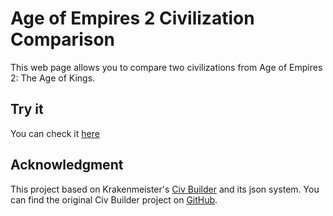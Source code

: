 # Age of Empires 2 Civilization Comparison
This web page allows you to compare two civilizations from Age of Empires 2: The Age of Kings.

## Try it

You can check it [here](https://civcomparison.netlify.app/)

## Acknowledgment
This project based on Krakenmeister's [Civ Builder](https://krakenmeister.com/civbuilder/) and its json system. You can find the original Civ Builder project on [GitHub](https://github.com/Krakenmeister/AoE2-Civbuilder).